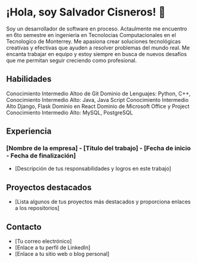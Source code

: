 # ¡Hola, soy Salvador Cisneros! 👋


Soy un desarrollador de software en proceso. Actaulmente me encuentro en 6to semestre en ingenieria en Tecnolocias Computacionales en el Tecnologico de Monterrey. Me apasiona crear soluciones tecnológicas creativas y efectivas que ayuden a resolver problemas del mundo real. Me encanta trabajar en equipo y estoy siempre en busca de nuevos desafíos que me permitan seguir creciendo como profesional.

## Habilidades

Conocimiento Intermedio Altoo de Git
Dominio de Lenguajes: Python, C++,
Conocimiento Intermedio Alto: Java, Java Script
Conocimiento Intermedio Alto Django, Flask
Dominio en React
Dominio de Microsoft Office y Project
Conocimiento Intermedio Alto: MySQL, PostgreSQL

## Experiencia

### [Nombre de la empresa] - [Título del trabajo] - [Fecha de inicio - Fecha de finalización]

- [Descripción de tus responsabilidades y logros en este trabajo]


## Proyectos destacados

- [Lista algunos de tus proyectos más destacados y proporciona enlaces a los repositorios]

## Contacto

- [Tu correo electrónico]
- [Enlace a tu perfil de LinkedIn]
- [Enlace a tu sitio web o blog personal]
